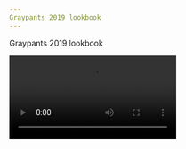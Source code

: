 ```yaml
---
Graypants 2019 lookbook
---
```


Graypants 2019 lookbook

<video controls src="images/graypants-lookbook-flipthrough.mp4"></video>